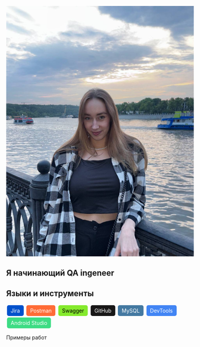 ![Заголовок](https://github.com/belchaevaa/belchaevaa/blob/main/assets/photo_2025-09-03_16-50-22.jpg)

## Я начинающий QA ingeneer

## Языки и инструменты
<span style="background:#0052CC;color:white;padding:6px 10px;border-radius:5px;display:inline-block;margin:2px;">
  Jira
</span>
<span style="background:#FF6C37;color:white;padding:6px 10px;border-radius:5px;display:inline-block;margin:2px;">
  Postman
</span>
<span style="background:#85EA2D;color:black;padding:6px 10px;border-radius:5px;display:inline-block;margin:2px;">
  Swagger
</span>
<span style="background:#181717;color:white;padding:6px 10px;border-radius:5px;display:inline-block;margin:2px;">
  GitHub
</span>
<span style="background:#4479A1;color:white;padding:6px 10px;border-radius:5px;display:inline-block;margin:2px;">
  MySQL
</span>
<span style="background:#4285F4;color:white;padding:6px 10px;border-radius:5px;display:inline-block;margin:2px;">
  DevTools
</span>
<span style="background:#3DDC84;color:white;padding:6px 10px;border-radius:5px;display:inline-block;margin:2px;">
  Android Studio
</span>


Примеры работ
